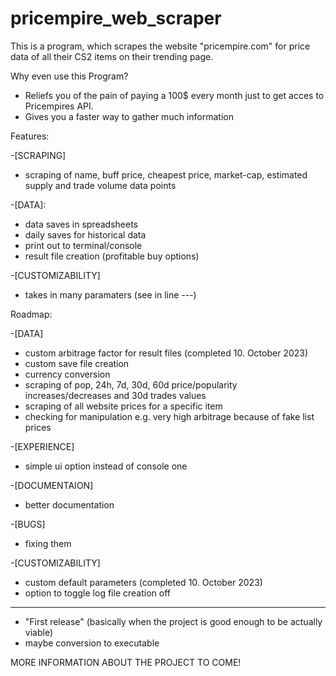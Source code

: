 # pricempire_web_scraper
This is a program, which scrapes the website "pricempire.com" for price data of all their CS2 items on their trending page.


Why even use this Program?

- Reliefs you of the pain of paying a 100$ every month just to get acces to Pricempires API.
- Gives you a faster way to gather much information


Features:

-[SCRAPING]

  - scraping of name, buff price, cheapest price, market-cap, estimated supply and trade volume data points
    
-[DATA]:

  - data saves in spreadsheets
  - daily saves for historical data
  - print out to terminal/console
  - result file creation (profitable buy options)
    
-[CUSTOMIZABILITY]
  
  - takes in many paramaters (see in line ---)

Roadmap:

-[DATA]

  - custom arbitrage factor for result files (completed 10. October 2023)
  - custom save file creation
  - currency conversion
  - scraping of pop, 24h, 7d, 30d, 60d price/popularity increases/decreases and 30d trades values
  - scraping of all website prices for a specific item
  - checking for manipulation e.g. very high arbitrage because of fake list prices 

-[EXPERIENCE]

  - simple ui option instead of console one

-[DOCUMENTAION]

  - better documentation

-[BUGS]

  - fixing them

-[CUSTOMIZABILITY]

  - custom default parameters (completed 10. October 2023)
  - option to toggle log file creation off

  -------
  - "First release" (basically when the project is good enough to be actually viable)
  - maybe conversion to executable



MORE INFORMATION ABOUT THE PROJECT TO COME!
    
